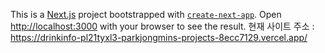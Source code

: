 This is a [Next.js](https://nextjs.org) project bootstrapped with [`create-next-app`](https://nextjs.org/docs/app/api-reference/cli/create-next-app).
Open [http://localhost:3000](http://localhost:3000) with your browser to see the result.
현재 사이트 주소 : [https://drinkinfo-pl21tyxl3-parkjongmins-projects-8ecc7129.vercel.app/ ](https://drinkinfo.vercel.app/)
